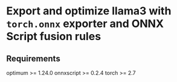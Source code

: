 # Export and optimize llama3 with `torch.onnx` exporter and ONNX Script fusion rules


## Requirements

optimum >= 1.24.0
onnxscript >= 0.2.4
torch >= 2.7
